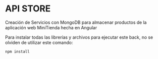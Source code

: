# API STORE

Creación de Servicios con MongoDB para almacenar productos de la aplicación web MiniTienda hecha en Angular

Para instalar todas las librerías y archivos para ejecutar este back, no se olviden de utilizar este comando:

```
npm install
```